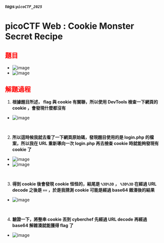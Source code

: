 ##### tags:`picoCTF_2025`

# picoCTF Web : Cookie Monster Secret Recipe

<style>
.red {
  color: red;
}
.blue {
  color: blue;
}
.purple {
  color: #7D3382;
}
.light_purple {
  color: #810cf5;
}
</style>

## <span class="red">**題目**</span>

- ![image](https://hackmd.io/_uploads/rJ_VQcCokx.png)
- ![image](https://hackmd.io/_uploads/SJluuqCsyg.png)

## <span class="red">**解題過程**</span>

1. **根據題目所述， flag 與 cookie 有關聯，所以使用 DevTools 檢查一下網頁的 cookie ，會發現什麼都沒有**

- ![image](https://hackmd.io/_uploads/Hy8ZY90oke.png)

&emsp;

2. **所以這時候我就去看了一下網頁原始碼，發現題目使用的是 login.php 的檔案，所以我在 URL 重新導向一次 login.php 再去檢查 cookie 時就能夠發現有 cookie 了**

- ![image](https://hackmd.io/_uploads/rJndq50s1e.png)
- ![image](https://hackmd.io/_uploads/B1kocqCs1e.png)

&emsp;

3. **得到 cookie 後會發現 cookie 怪怪的，結尾是 ```%3D%3D``` ， ```%3D%3D``` 在經過 URL decode 之後是 ```==``` ，於是我猜測 cookie 可能是經過 base64 雜湊後的結果**

- ![image](https://hackmd.io/_uploads/ByOrjqAsJg.png)

&emsp;

4. **驗證一下，將整串 cookie 丟到 cyberchef 先經過 URL decode 再經過 base64 解雜湊就能獲得 flag 了**

- ![image](https://hackmd.io/_uploads/ry71ncCjyx.png)

